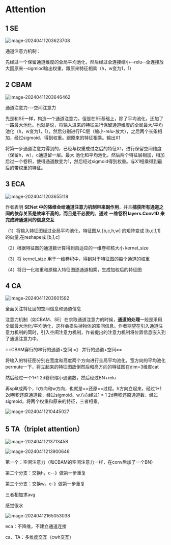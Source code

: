 # Attention

## 1 SE

![image-20240411203623708](https://typoraa001.oss-cn-beijing.aliyuncs.com/image-20240411203623708.png)

通道注意力机制：

先经过一个保留通道维度的全局平均池化，然后经过全连接缩小--relu--全连接放大回原来--sigmiod输出权重，跟原来特征相乘（h，w变为1，1）

## 2 CBAM

![image-20240411203646462](https://typoraa001.oss-cn-beijing.aliyuncs.com/image-20240411203646462.png)

通道注意力---空间注意力

先是和SE一样，构造一个通道注意力，但是在SE基础上，除了平均池化，还加了一路最大池化。也就是说，将输入进来的特征进行保留通道维度的全局最大/平均池化（h，w变为1，1），然后分别进行FC层（缩小-relu-放大），之后两个长条相加，经过sigmoid，得到权重。跟原来的特征相乘。输出X1

将第一步通道注意力得到的，已经与权重成过之后的特征X1，进行保留空间维度（保留h，w），c通道留一层。最大 池化和平均池化，然后两个特征层相加，相加后过一个卷积，使得通道数变为1，然后经过sigmoid得到权重。与X1相乘得到最后的带权重的特征。

## 3 ECA

![image-20240411203655118](https://typoraa001.oss-cn-beijing.aliyuncs.com/image-20240411203655118.png)

作者表明 **SENet 中的降维会给通道注意力机制带来副作用**，并且**捕获所有通道之间的依存关系是效率不高的，而且是不必要的**。**通过** **一维卷积 layers.Conv1D** **来完成跨通道间的信息交互**

（1）将输入特征图经过全局平均池化，特征图从 [b,c,h,w] 的矩阵变成 [b,c,1,1] 的向量,在reshape成 [b,1,c] 

（2）根据特征图的通道数计算得到自适应的一维卷积核大小 kernel_size

（3）将 kernel_size 用于一维卷积中，得到对于特征图的每个通道的权重

（4）将归一化权重和原输入特征图逐通道相乘，生成加权后的特征图


## 4 CA

![image-20240411203601592](https://typoraa001.oss-cn-beijing.aliyuncs.com/image-20240411203601592.png)

全面关注特征层的空间信息和通道信息

注意力机制（如CBAM、SE）在求取通道注意力的时候，**通道的处理**一般是采用全局最大池化/平均池化，这样会损失掉物体的空间信息。作者期望在引入通道注意力机制的同时，引入空间注意力机制，作者提出的注意力机制将位置信息嵌入到了通道注意力中。

==CBAM穿行的串行的通道+空间 =》 并行的通道+空间==

将输入的特征图分别在宽度和高度两个方向进行全局平均池化，宽方向的平均池化permute一下，将立起来的特征图放倒然后和高方向的特征图在dim=3维度cat

然后经过一个1*1 2d卷积缩小通道数，然后经过BN+relu

再split成两个，h方向和w方向，也就是==还原==过程。h方向立起来，经过1*1 2d卷积还原通道数，经过sigmoid。w方向经过1 * 1 2d卷积还原通道数，经过sigmoid。将两个权重和原来的特征，三者相乘。

![image-20240411210445027](https://typoraa001.oss-cn-beijing.aliyuncs.com/image-20240411210445027.png)

## 5 TA（**triplet attention**）

![image-20240411213713458](https://typoraa001.oss-cn-beijing.aliyuncs.com/image-20240411213713458.png)

![image-20240411213900646](https://typoraa001.oss-cn-beijing.aliyuncs.com/image-20240411213900646.png)

第一个：空间注意力（和CBAM的空间注意力一样，在conv后加了一个BN）

第二个分支：交换h，c--》做第一步重复

第三个分支：交换w，c-》做第一步重复

三者相加求avg

感觉很水

![image-20240412165053038](https://typoraa001.oss-cn-beijing.aliyuncs.com/image-20240412165053038.png)

eca：不降维，不建立通道连接



ca、TA：多维度交互（cwh交互）